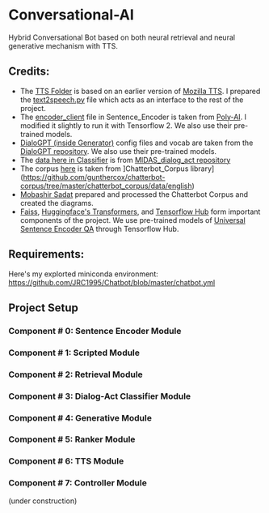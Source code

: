 # Conversational-AI

Hybrid Conversational Bot based on both neural retrieval and neural generative mechanism with TTS. 

## Credits:

* The [TTS Folder](https://github.com/JRC1995/Chatbot/tree/master/TTS) is based on an earlier version of [Mozilla TTS](https://github.com/mozilla/TTS). I prepared the [text2speech.py](https://github.com/JRC1995/Chatbot/blob/master/TTS/text2speech.py) file which acts as an interface to the rest of the project.
* The [encoder_client](https://github.com/JRC1995/Chatbot/blob/master/Sentence_Encoder/encoder_client.py) file in Sentence_Encoder is taken from [Poly-AI](https://github.com/PolyAI-LDN/polyai-models/blob/master/encoder_client.py). I modified it slightly to run it with Tensorflow 2. We also use their pre-trained models. 
* [DialoGPT (inside Generator)](https://github.com/JRC1995/Chatbot/tree/master/Generator/DialoGPT/Configs) config files and vocab are taken from the [DialoGPT repository](https://github.com/microsoft/DialoGPT). We also use their pre-trained models.
* The [data here in Classifier](https://github.com/JRC1995/Chatbot/tree/master/Classifier/data) is from [MIDAS_dialog_act repository](https://github.com/DianDYu/MIDAS_dialog_act)
* The corpus [here](https://github.com/JRC1995/Chatbot/tree/master/Scripted/Chatterbot_Corpus) is taken from ]Chatterbot_Corpus library](https://github.com/gunthercox/chatterbot-corpus/tree/master/chatterbot_corpus/data/english)
* [Mobashir Sadat](https://www.linkedin.com/in/mobashir-sadat-2b32a3112/) prepared and processed the Chatterbot Corpus and created the diagrams. 
* [Faiss](https://github.com/facebookresearch/faiss), [Huggingface's Transformers](https://github.com/huggingface/transformers), and [Tensorflow Hub](https://www.tensorflow.org/hub/overview) form important components of the project. We use pre-trained models of [Universal Sentence Encoder QA](https://tfhub.dev/google/universal-sentence-encoder-multilingual-qa/3) through Tensorflow Hub.

## Requirements:

Here's my explorted miniconda environment: https://github.com/JRC1995/Chatbot/blob/master/chatbot.yml

## Project Setup

### Component # 0: Sentence Encoder Module
### Component # 1: Scripted Module
### Component # 2: Retrieval Module
### Component # 3: Dialog-Act Classifier Module
### Component # 4: Generative Module
### Component # 5: Ranker Module
### Component # 6: TTS Module
### Component # 7: Controller Module


(under construction)
